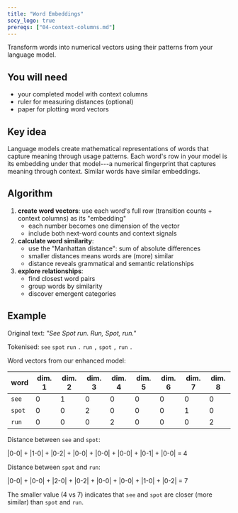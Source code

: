 ```yaml
---
title: "Word Embeddings"
socy_logo: true
prereqs: ["04-context-columns.md"]
---
```


Transform words into numerical vectors using their patterns from your language
model.

## You will need

- your completed model with context columns
- ruler for measuring distances (optional)
- paper for plotting word vectors

## Key idea

Language models create mathematical representations of words that capture
meaning through usage patterns. Each word's row in your model is its
embedding under that model---a numerical fingerprint that captures meaning
through context. Similar words have similar embeddings.

## Algorithm

1. **create word vectors**: use each word's full row (transition counts +
   context columns) as its "embedding"
   - each number becomes one dimension of the vector
   - include both next-word counts and context signals
2. **calculate word similarity**:
   - use the "Manhattan distance": sum of absolute differences
   - smaller distances means words are (more) similar
   - distance reveals grammatical and semantic relationships
3. **explore relationships**:
   - find closest word pairs
   - group words by similarity
   - discover emergent categories

## Example

Original text: _"See Spot run. Run, Spot, run."_

Tokenised: `see` `spot` `run` `.` `run` `,` `spot` `,` `run` `.`

Word vectors from our enhanced model:

| word   | dim. 1 | dim. 2 | dim. 3 | dim. 4 | dim. 5 | dim. 6 | dim. 7 | dim. 8 |
| ------ | ------ | ------ | ------ | ------ | ------ | ------ | ------ | ------ |
| `see`  | 0      | 1      | 0      | 0      | 0      | 0      | 0      | 0      |
| `spot` | 0      | 0      | 2      | 0      | 0      | 0      | 1      | 0      |
| `run`  | 0      | 0      | 0      | 2      | 0      | 0      | 0      | 2      |

Distance between `see` and `spot`:

|0-0| + |1-0| + |0-2| + |0-0| + |0-0| + |0-0| + |0-1| + |0-0| = 4

Distance between `spot` and `run`:

|0-0| + |0-0| + |2-0| + |0-2| + |0-0| + |0-0| + |1-0| + |0-2| = 7

The smaller value (4 vs 7) indicates that `see` and `spot` are closer (more
similar) than `spot` and `run`.
